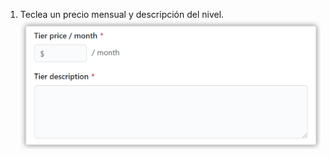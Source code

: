 1. Teclea un precio mensual y descripción del nivel. ![Campos de texto para precio y descripción del nivel](/assets/images/help/sponsors/tier-price-description.png)
